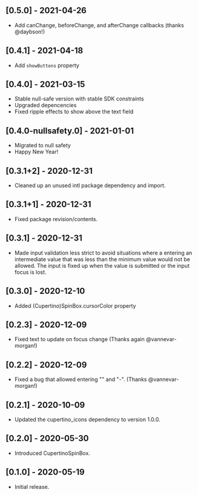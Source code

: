 ## [0.5.0] - 2021-04-26

* Add canChange, beforeChange, and afterChange callbacks (thanks @daybson!)

## [0.4.1] - 2021-04-18

* Add `showButtons` property

## [0.4.0] - 2021-03-15

* Stable null-safe version with stable SDK constraints
* Upgraded depencencies
* Fixed ripple effects to show above the text field

## [0.4.0-nullsafety.0] - 2021-01-01

* Migrated to null safety
* Happy New Year!

## [0.3.1+2] - 2020-12-31

* Cleaned up an unused intl package dependency and import.

## [0.3.1+1] - 2020-12-31

* Fixed package revision/contents.

## [0.3.1] - 2020-12-31

* Made input validation less strict to avoid situations where a entering
  an intermediate value that was less than the minimum value would not be
  allowed. The input is fixed up when the value is submitted or the input
  focus is lost.

## [0.3.0] - 2020-12-10

* Added (Cupertino)SpinBox.cursorColor property

## [0.2.3] - 2020-12-09

* Fixed text to update on focus change (Thanks again @vannevar-morgan!)

## [0.2.2] - 2020-12-09

* Fixed a bug that allowed entering "" and "-". (Thanks @vannevar-morgan!)

## [0.2.1] - 2020-10-09

* Updated the cupertino_icons dependency to version 1.0.0.

## [0.2.0] - 2020-05-30

* Introduced CupertinoSpinBox.

## [0.1.0] - 2020-05-19

* Initial release.
